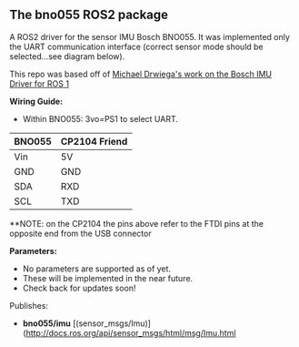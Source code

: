 ## The bno055 ROS2 package
A ROS2 driver for the sensor IMU Bosch BNO055. It was implemented only the UART communication interface
(correct sensor mode should be selected...see diagram below).

This repo was based off of [Michael Drwiega's work on the Bosch IMU Driver for ROS 1](https://github.com/mdrwiega/bosch_imu_driver)

**Wiring Guide:**
- Within BNO055: 3vo=PS1 to select UART.

| BNO055 | CP2104 Friend    |
| ------ | ---------------- |
| Vin    |   5V             |
| GND    |   GND            |
| SDA    |   RXD            |
| SCL    |   TXD            |

**NOTE: on the CP2104 the pins above refer to the FTDI pins at the opposite end from the USB connector

**Parameters:**
  - No parameters are supported as of yet. 
  - These will be implemented in the near future. 
  - Check back for updates soon!

Publishes:
- **bno055/imu** [(sensor_msgs/Imu)](http://docs.ros.org/api/sensor_msgs/html/msg/Imu.html
